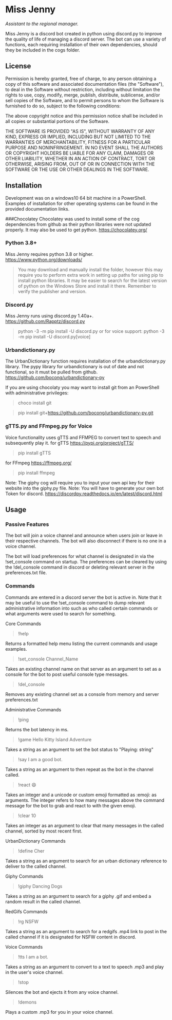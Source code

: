 # Miss Jenny
*Assistant to the regional manager.*

Miss Jenny is a discord bot created in python using discord.py to improve the quality of life of managing a discord server. The bot can use a variety of functions, each requiring installation of their own dependencies, should they be included in the cogs folder.

## License

Permission is hereby granted, free of charge, to any person obtaining a copy
of this software and associated documentation files (the "Software"), to deal
in the Software without restriction, including without limitation the rights
to use, copy, modify, merge, publish, distribute, sublicense, and/or sell
copies of the Software, and to permit persons to whom the Software is
furnished to do so, subject to the following conditions:

The above copyright notice and this permission notice shall be included in all
copies or substantial portions of the Software.

THE SOFTWARE IS PROVIDED "AS IS", WITHOUT WARRANTY OF ANY KIND, EXPRESS OR
IMPLIED, INCLUDING BUT NOT LIMITED TO THE WARRANTIES OF MERCHANTABILITY,
FITNESS FOR A PARTICULAR PURPOSE AND NONINFRINGEMENT. IN NO EVENT SHALL THE
AUTHORS OR COPYRIGHT HOLDERS BE LIABLE FOR ANY CLAIM, DAMAGES OR OTHER
LIABILITY, WHETHER IN AN ACTION OF CONTRACT, TORT OR OTHERWISE, ARISING FROM,
OUT OF OR IN CONNECTION WITH THE SOFTWARE OR THE USE OR OTHER DEALINGS IN THE
SOFTWARE.

## Installation
Development was on a windows10 64 bit machine in a PowerShell. Examples of installation for other operating systems can be found in the provided documentation links.

###Chocolatey
Chocolatey was used to install some of the cog dependencies from github as their python libraries were not updated properly. It may also be used to get python. https://chocolatey.org/

### Python 3.8+
Miss Jenny requires python 3.8 or higher. https://www.python.org/downloads/
> You may download and manually install the folder, however this may require you to perform extra work in setting up paths for using pip to install python libraries.
> It may be easier to search for the latest version of python on the Windows Store and install it there. Remember to verify the publisher and version.

### Discord.py
Miss Jenny runs using discord.py 1.40a+. https://github.com/Rapptz/discord.py
> python -3 -m pip install -U discord.py
or for voice support:
> python -3 -m pip install -U discord.py[voice]


### Urbandictionary.py
The UrbanDictionary function requires installation of the urbandictionary.py library.
The pypy library for urbandictionary is out of date and not functional, so it must be pulled from github. https://github.com/bocong/urbandictionary-py

If you are using chocolaty you may want to install git from an PowerShell with administrative privileges:
>choco install git

>pip install git+https://github.com/bocong/urbandictionary-py.git


### gTTS.py and FFmpeg.py for Voice
Voice functionality uses gTTS and FFMPEG to convert text to speech and subsequently play it.
for gTTS https://pypi.org/project/gTTS/
>pip install gTTS

for FFmpeg https://ffmpeg.org/
>pip install ffmpeg


Note: The giphy cog will require you to input your own api key for their website into the giphy.py file.
Note: You will have to generate your own bot Token for discord. https://discordpy.readthedocs.io/en/latest/discord.html


## Usage


### Passive Features
The bot will join a voice channel and announce when users join or leave in their respective channels. The bot will also disconnect if there is no one in a voice channel.

The bot will load preferences for what channel is designated in via the !set_console command on startup. The preferences can be cleared by using the !del_console command in discord or deleting relevant server in the preferences.txt file.


### Commands
Commands are entered in a discord server the bot is active in. Note that it may be useful to use the !set_console command to dump relevant administrative information into such as who called certain commands or what arguments were used to search for something.

Core Commands
>!help

Returns a formatted help menu listing the current commands and usage examples.

>!set_console Channel_Name

Takes an existing channel name on that server as an argument to set as a console for the bot to post useful console type messages.

>!del_console

Removes any existing channel set as a console from memory and server preferences.txt

Administrative Commands

>!ping

Returns the bot latency in ms.

>!game Hello Kitty Island Adventure

Takes a string as an argument to set the bot status to "Playing: string"

>!say I am a good bot.

Takes a string as an argument to then repeat as the bot in the channel called.

>!react :smile:

Takes an integer and a unicode or custom emoji formatted as :emoji: as arguments. The integer refers to how many messages above the command message for the bot to grab and react to with the given emoji.

>!clear 10

Takes an integer as an argument to clear that many messages in the called channel, sorted by most recent first.

UrbanDictionary Commands

>!define Cher

Takes a string as an argument to search for an urban dictionary reference to deliver to the called channel.

Giphy Commands

>!giphy Dancing Dogs

Takes a string as an argument to search for a giphy .gif and embed a random result in the called channel.

RedGifs Commands

>!rg NSFW

Takes a string as an argument to search for a redgifs .mp4 link to post in the called channel if it is designated for NSFW content in discord.

Voice Commands

>!tts I am a bot.

Takes a string as an argument to convert to a text to speech .mp3 and play in the user's voice channel.

>!stop

Silences the bot and ejects it from any voice channel.

>!demons

Plays a custom .mp3 for you in your voice channel.
